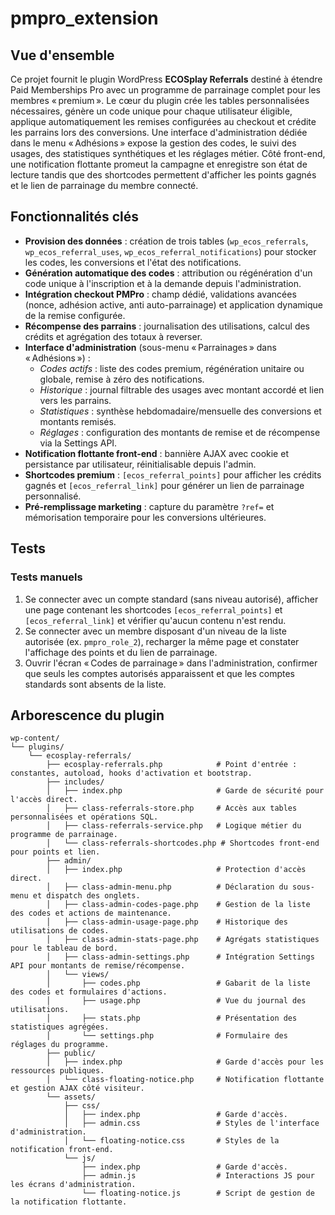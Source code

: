 # pmpro_extension

## Vue d'ensemble
Ce projet fournit le plugin WordPress **ECOSplay Referrals** destiné à étendre Paid Memberships Pro avec un programme de parrainage complet pour les membres « premium ». Le cœur du plugin crée les tables personnalisées nécessaires, génère un code unique pour chaque utilisateur éligible, applique automatiquement les remises configurées au checkout et crédite les parrains lors des conversions. Une interface d'administration dédiée dans le menu « Adhésions » expose la gestion des codes, le suivi des usages, des statistiques synthétiques et les réglages métier. Côté front-end, une notification flottante promeut la campagne et enregistre son état de lecture tandis que des shortcodes permettent d'afficher les points gagnés et le lien de parrainage du membre connecté.

## Fonctionnalités clés
- **Provision des données** : création de trois tables (`wp_ecos_referrals`, `wp_ecos_referral_uses`, `wp_ecos_referral_notifications`) pour stocker les codes, les conversions et l'état des notifications.
- **Génération automatique des codes** : attribution ou régénération d'un code unique à l'inscription et à la demande depuis l'administration.
- **Intégration checkout PMPro** : champ dédié, validations avancées (nonce, adhésion active, anti auto-parrainage) et application dynamique de la remise configurée.
- **Récompense des parrains** : journalisation des utilisations, calcul des crédits et agrégation des totaux à reverser.
- **Interface d'administration** (sous-menu « Parrainages » dans « Adhésions ») :
  - *Codes actifs* : liste des codes premium, régénération unitaire ou globale, remise à zéro des notifications.
  - *Historique* : journal filtrable des usages avec montant accordé et lien vers les parrains.
  - *Statistiques* : synthèse hebdomadaire/mensuelle des conversions et montants remisés.
  - *Réglages* : configuration des montants de remise et de récompense via la Settings API.
- **Notification flottante front-end** : bannière AJAX avec cookie et persistance par utilisateur, réinitialisable depuis l'admin.
- **Shortcodes premium** : `[ecos_referral_points]` pour afficher les crédits gagnés et `[ecos_referral_link]` pour générer un lien de parrainage personnalisé.
- **Pré-remplissage marketing** : capture du paramètre `?ref=` et mémorisation temporaire pour les conversions ultérieures.

## Tests

### Tests manuels
1. Se connecter avec un compte standard (sans niveau autorisé), afficher une page contenant les shortcodes `[ecos_referral_points]` et `[ecos_referral_link]` et vérifier qu'aucun contenu n'est rendu.
2. Se connecter avec un membre disposant d'un niveau de la liste autorisée (ex. `pmpro_role_2`), recharger la même page et constater l'affichage des points et du lien de parrainage.
3. Ouvrir l'écran « Codes de parrainage » dans l'administration, confirmer que seuls les comptes autorisés apparaissent et que les comptes standards sont absents de la liste.

## Arborescence du plugin
```
wp-content/
└── plugins/
    └── ecosplay-referrals/
        ├── ecosplay-referrals.php            # Point d'entrée : constantes, autoload, hooks d'activation et bootstrap.
        ├── includes/
        │   ├── index.php                     # Garde de sécurité pour l'accès direct.
        │   ├── class-referrals-store.php     # Accès aux tables personnalisées et opérations SQL.
        │   ├── class-referrals-service.php   # Logique métier du programme de parrainage.
        │   └── class-referrals-shortcodes.php # Shortcodes front-end pour points et lien.
        ├── admin/
        │   ├── index.php                     # Protection d'accès direct.
        │   ├── class-admin-menu.php          # Déclaration du sous-menu et dispatch des onglets.
        │   ├── class-admin-codes-page.php    # Gestion de la liste des codes et actions de maintenance.
        │   ├── class-admin-usage-page.php    # Historique des utilisations de codes.
        │   ├── class-admin-stats-page.php    # Agrégats statistiques pour le tableau de bord.
        │   ├── class-admin-settings.php      # Intégration Settings API pour montants de remise/récompense.
        │   └── views/
        │       ├── codes.php                 # Gabarit de la liste des codes et formulaires d'actions.
        │       ├── usage.php                 # Vue du journal des utilisations.
        │       ├── stats.php                 # Présentation des statistiques agrégées.
        │       └── settings.php              # Formulaire des réglages du programme.
        ├── public/
        │   ├── index.php                     # Garde d'accès pour les ressources publiques.
        │   └── class-floating-notice.php     # Notification flottante et gestion AJAX côté visiteur.
        └── assets/
            ├── css/
            │   ├── index.php                 # Garde d'accès.
            │   ├── admin.css                 # Styles de l'interface d'administration.
            │   └── floating-notice.css       # Styles de la notification front-end.
            └── js/
                ├── index.php                 # Garde d'accès.
                ├── admin.js                  # Interactions JS pour les écrans d'administration.
                └── floating-notice.js        # Script de gestion de la notification flottante.
```
